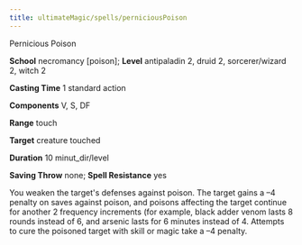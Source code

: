```yaml
---
title: ultimateMagic/spells/perniciousPoison
---
```

Pernicious Poison

**School** necromancy [poison]; **Level** antipaladin 2, druid 2, sorcerer/wizard 2, witch 2

**Casting Time** 1 standard action

**Components** V, S, DF

**Range** touch

**Target** creature touched

**Duration** 10 minut_dir/level

**Saving Throw** none; **Spell Resistance** yes

You weaken the target's defenses against poison. The target gains a –4 penalty on saves against poison, and poisons affecting the target continue for another 2 frequency increments (for example, black adder venom lasts 8 rounds instead of 6, and arsenic lasts for 6 minutes instead of 4. Attempts to cure the poisoned target with skill or magic take a –4 penalty.

